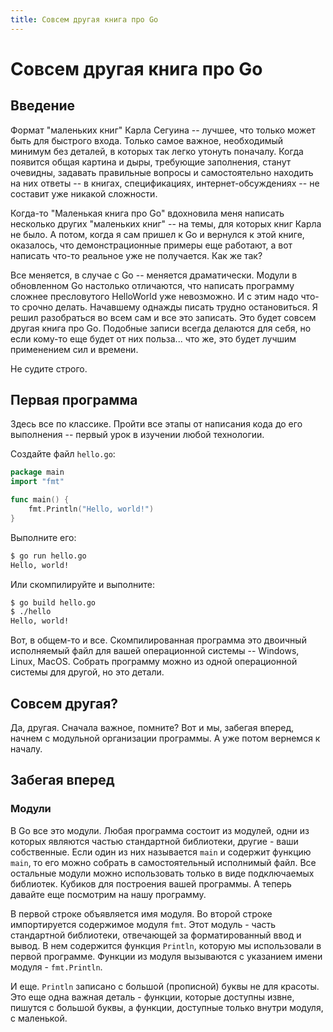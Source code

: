 ```yaml
---
title: Совсем другая книга про Go
---
```


# Совсем другая книга про Go
## Введение

Формат "маленьких книг" Карла Сегуина -- лучшее, что только может быть для быстрого входа. Только самое важное, необходимый минимум без деталей, в которых так легко утонуть поначалу. Когда появится общая картина и дыры, требующие заполнения, станут очевидны, задавать правильные вопросы и самостоятельно находить на них ответы -- в книгах, спецификациях, интернет-обсуждениях -- не составит уже никакой сложности.

Когда-то "Маленькая книга про Go" вдохновила меня написать несколько других "маленьких книг" -- на темы, для которых книг Карла не было. А потом, когда я сам пришел к Go и вернулся к этой книге, оказалось, что демонстрационные примеры еще работают, а вот написать что-то реальное уже не получается. Как же так?

Все меняется, в случае с Go -- меняется драматически. Модули в обновленном Go настолько отличаются, что написать программу сложнее пресловутого HelloWorld уже невозможно. И с этим надо что-то срочно делать. Начавшему однажды писать трудно остановиться. Я решил разобраться во всем сам и все это записать. Это будет совсем другая книга про Go. Подобные записи всегда делаются для себя, но если кому-то еще будет от них польза... что же, это будет лучшим применением сил и времени. 

Не судите строго.

## Первая программа

Здесь все по классике. Пройти все этапы от написания кода до его выполнения -- первый урок в изучении любой технологии.

Создайте файл `hello.go`:

~~~go
package main
import "fmt"

func main() {
    fmt.Println("Hello, world!")
}
~~~

Выполните его:

~~~bash
$ go run hello.go
Hello, world!
~~~

Или скомпилируйте и выполните:

~~~bash
$ go build hello.go
$ ./hello
Hello, world!
~~~

Вот, в общем-то и все. Скомпилированная программа это двоичный исполняемый файл для вашей операционной системы -- Windows, Linux, MacOS. Собрать программу можно из одной операционной системы для другой, но это детали.

## Совсем другая?

Да, другая. Сначала важное, помните? Вот и мы, забегая вперед, начнем с модульной организации программы. А уже потом вернемся к началу.

## Забегая вперед

### Модули

В Go все это модули. Любая программа состоит из модулей, одни из которых являются частью стандартной библиотеки, другие - ваши собственные. Если один из них называется `main` и содержит функцию `main`, то его можно собрать в самостоятельный исполнимый файл. Все остальные модули можно использовать только в виде подключаемых библиотек. Кубиков для построения вашей программы. А теперь давайте еще посмотрим на нашу программу.

В первой строке объявляется имя модуля. Во второй строке импортируется содержимое модуля `fmt`. Этот модуль - часть стандартной библиотеки, отвечающей за форматированный ввод и вывод. В нем содержится функция `Println`, которую мы использовали в первой программе. Функции из модуля вызываются с указанием имени модуля - `fmt.Println`.

И еще. `Println` записано с большой (прописной) буквы не для красоты. Это еще одна важная деталь - функции, которые доступны извне, пишутся с большой буквы, а функции, доступные только внутри модуля, с маленькой.

